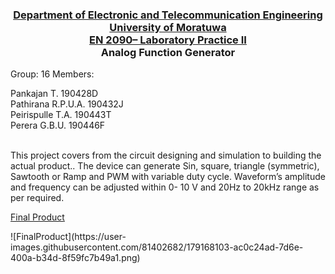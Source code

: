 ### <p align="center"> <ins> Department of Electronic and Telecommunication Engineering <br>University of Moratuwa <br>EN 2090– Laboratory Practice II </ins><br> Analog Function Generator </p> 

Group: 16  Members:
  
Pankajan T. 190428D  <br>
Pathirana R.P.U.A. 190432J <br>
Peirispulle T.A. 190443T <br>
Perera G.B.U. 190446F <br>

<br>
This project covers from the circuit designing and simulation to building the actual product.. The device can generate Sin, square, triangle (symmetric), Sawtooth or Ramp and PWM with variable duty cycle. Waveform’s amplitude and frequency can be adjusted within 0- 10 V and 20Hz to 20kHz range as per required.<br/>

<ins> Final Product </ins> <br/>

<p>
![FinalProduct](https://user-images.githubusercontent.com/81402682/179168103-ac0c24ad-7d6e-400a-b34d-8f59fc7b49a1.png)
</p>
